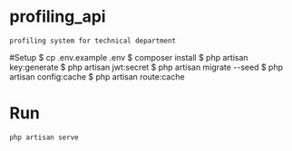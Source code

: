 # profiling_api
    profiling system for technical department


#Setup
    $ cp .env.example .env
    $ composer install
    $ php artisan key:generate
    $ php artisan jwt:secret
    $ php artisan migrate --seed
    $ php artisan config:cache
    $ php artisan route:cache
       
# Run
    php artisan serve
  
